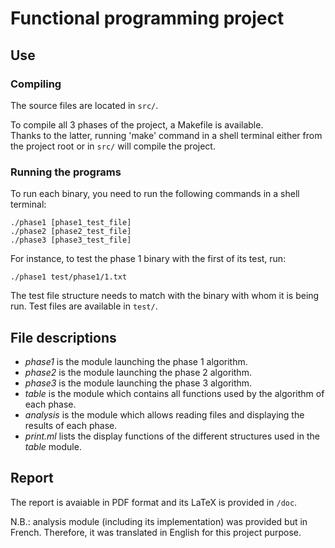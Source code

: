 # Functional programming project

## Use

### Compiling
The source files are located in `src/`.

To compile all 3 phases of the project, a Makefile is available. <br/>
Thanks to the latter, running 'make' command in a shell terminal either from the project root or in `src/` will compile the project.

### Running the programs
To run each binary, you need to run the following commands in a shell terminal:

    ./phase1 [phase1_test_file]
    ./phase2 [phase2_test_file]
    ./phase3 [phase3_test_file]

For instance, to test the phase 1 binary with the first of its test, run:

    ./phase1 test/phase1/1.txt

The test file structure needs to match with the binary with whom it is being run. 
Test files are available in `test/`.

## File descriptions
- *phase1* is the module launching the phase 1 algorithm.
- *phase2* is the module launching the phase 2 algorithm.
- *phase3* is the module launching the phase 3 algorithm.
- *table* is the module which contains all functions used by the algorithm of each phase.
- *analysis* is the module which allows reading files and displaying the results of each phase.
- *print.ml* lists the display functions of the different structures used in the *table* module.

## Report
The report is avaiable in PDF format and its LaTeX is provided in `/doc`.

N.B.: analysis module (including its implementation) was provided but in French. Therefore, it was translated in English for this project purpose.
